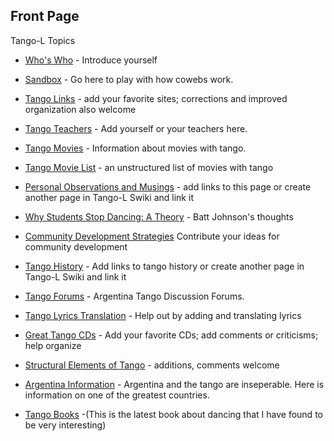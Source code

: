 Front Page
----------

Tango-L Topics
*   [Who's Who](/tango/3 "Who's Who: last edited 5901 days ago by ppp-64-219-197-249.dialup.hstntx.swbell.net") - Introduce yourself

*   [Sandbox](/tango/5 "Sandbox: last edited 5138 days ago by 12.37.39.74") - Go here to play with how cowebs work.

*   [Tango Links](/tango/14 "Tango Links: last edited 5016 days ago by 200-127-33-85.cab.prima.net.ar") - add your favorite sites; corrections and improved organization also welcome

*   [Tango Teachers](/tango/6 "Tango Teachers: last edited 4686 days ago by fbi.gov") - Add yourself or your teachers here.

*   [Tango Movies](/tango/33 "Tango Movies: last edited 5138 days ago by 12.37.39.74") - Information about movies with tango.

*   [Tango Movie List](/tango/41 "Tango Movie List: last edited 5138 days ago by 12.37.39.74") - an unstructured list of movies with tango

*   [Personal Observations and Musings](/tango/18 "Personal Observations and Musings: last edited 5138 days ago by 12.37.39.74") - add links to this page or create another page in Tango-L Swiki and link it

*   [Why Students Stop Dancing: A Theory](/tango/36 "Why Students Stop Dancing: A Theory: last edited 5138 days ago by 12.37.39.74") - Batt Johnson's thoughts

*   [Community Development Strategies](/tango/31 "Community Development Strategies: last edited 5138 days ago by 12.37.39.74") Contribute your ideas for community development

*   [Tango History](/tango/16 "Tango History: last edited 5138 days ago by 12.37.39.74") - Add links to tango history or create another page in Tango-L Swiki and link it

*   [Tango Forums](/tango/46 "Tango Forums: last edited 5138 days ago by 12.37.39.74") - Argentina Tango Discussion Forums.

*   [Tango Lyrics Translation](/tango/8 "Tango Lyrics Translation: last edited 5138 days ago by 12.37.39.74") - Help out by adding and translating lyrics

*   [Great Tango CDs](/tango/15 "Great Tango CDs: last edited 5138 days ago by 12.37.39.74") - Add your favorite CDs; add comments or criticisms; help organize

*   [Structural Elements of Tango](/tango/13 "Structural Elements of Tango: last edited 5138 days ago by 12.37.39.74") - additions, comments welcome

*   [Argentina Information](/tango/45 "Argentina Information: last edited 5138 days ago by 12.37.39.74") - Argentina and the tango are inseperable. Here is information on one of the greatest countries.


*   [Tango Books](/tango/48 "Tango Books: last edited 5097 days ago by 12.37.39.74") -(This is the latest book about dancing that I have found to be very interesting)